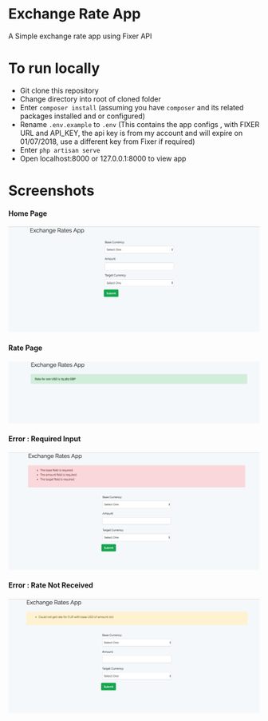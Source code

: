# Exchange Rate App

A Simple exchange rate app using Fixer API

# To run locally

 - Git clone this repository
 - Change directory into root of cloned folder
 - Enter `composer install` (assuming you have `composer` and its related packages installed and or configured)
 - Rename `.env.example`  to `.env` (This contains the app configs , with FIXER URL and API_KEY, the api key is from my account and will expire on 01/07/2018, 
 use a different key from Fixer if required)
 - Enter `php artisan serve`
 - Open localhost:8000 or 127.0.0.1:8000 to view app
 
# Screenshots
#### Home Page
![Image](screenshots/1.png?raw=true "HomePage")

#### Rate Page
![Image](screenshots/2.png?raw=true "Rate Page")

#### Error : Required Input
![Image](screenshots/3.png?raw=true "Error : Required Input")

#### Error : Rate Not Received
![Image](screenshots/4.png?raw=true "Error : Rate Not Received")